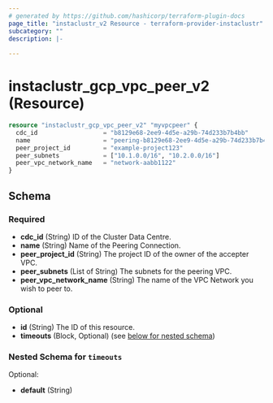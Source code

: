 ```yaml
---
# generated by https://github.com/hashicorp/terraform-plugin-docs
page_title: "instaclustr_v2 Resource - terraform-provider-instaclustr"
subcategory: ""
description: |-
  
---
```


# instaclustr_gcp_vpc_peer_v2 (Resource)

```terraform
resource "instaclustr_gcp_vpc_peer_v2" "myvpcpeer" {
  cdc_id                  = "b8129e68-2ee9-4d5e-a29b-74d233b7b4bb"
  name                    = "peering-b8129e68-2ee9-4d5e-a29b-74d233b7b4bb"
  peer_project_id         = "example-project123"
  peer_subnets            = ["10.1.0.0/16", "10.2.0.0/16"]
  peer_vpc_network_name   = "network-aabb1122"
}
```

<!-- schema generated by tfplugindocs -->
## Schema

### Required

- **cdc_id** (String) ID of the Cluster Data Centre.
- **name** (String) Name of the Peering Connection.
- **peer_project_id** (String) The project ID of the owner of the accepter VPC.
- **peer_subnets** (List of String) The subnets for the peering VPC.
- **peer_vpc_network_name** (String) The name of the VPC Network you wish to peer to.

### Optional

- **id** (String) The ID of this resource.
- **timeouts** (Block, Optional) (see [below for nested schema](#nestedblock--timeouts))

<a id="nestedblock--timeouts"></a>
### Nested Schema for `timeouts`

Optional:

- **default** (String)


